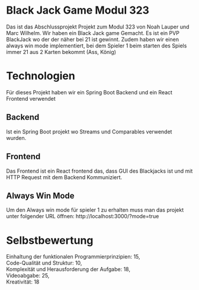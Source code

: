 # Black Jack Game Modul 323
Das ist das Abschlussprojekt Projekt zum Modul 323 von Noah Lauper und Marc Wilhelm. Wir haben ein Black Jack game Gemacht. Es ist ein PVP BlackJack wo der der näher bei 21 ist gewinnt. Zudem haben wir einen always win mode implementiert, bei dem Spieler 1 beim starten des Spiels immer 21 aus 2 Karten bekommt (Ass, König) 

# Technologien
Für dieses Projekt haben wir ein Spring Boot Backend und ein React Frontend verwendet

## Backend
Ist ein Spring Boot projekt wo Streams und Comparables verwendet wurden.

## Frontend
Das Frontend ist ein React frontend das, dass GUI des Blackjacks ist und mit HTTP Request mit dem Backend Kommuniziert. 

## Always Win Mode
Um den Always win mode für spieler 1 zu erhalten muss man das projekt unter folgender URL öffnen:
http://localhost:3000/?mode=true


# Selbstbewertung
Einhaltung der funktionalen Programmierprinzipien: 15, <br />
Code-Qualität und Struktur: 10, <br />
Komplexität und Herausforderung der Aufgabe: 18, <br />
Videoabgabe: 25, <br />
Kreativität: 18
